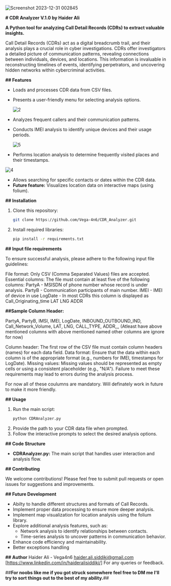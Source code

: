 
![Screenshot 2023-12-31 002845](https://github.com/Vega-4n6/CDR_Analyzer/assets/84527483/8131510e-3b65-4703-b5b6-f2fd13d274ce)

**# CDR Analyzer V.1.0 by Haider Ali**

**A Python tool for analyzing Call Detail Records (CDRs) to extract valuable insights.**

Call Detail Records (CDRs) act as a digital breadcrumb trail, and their analysis plays a crucial role in cyber investigations. CDRs offer investigators a detailed picture of communication patterns, revealing connections between individuals, devices, and locations. This information is invaluable in reconstructing timelines of events, identifying perpetrators, and uncovering hidden networks within cybercriminal activities.

**## Features**

- Loads and processes CDR data from CSV files.
- Presents a user-friendly menu for selecting analysis options.

  ![2](https://github.com/Vega-4n6/CDR_Analyzer/assets/84527483/261c1331-ffed-460e-98a0-db760673cb0a)

- Analyzes frequent callers and their communication patterns.
- Conducts IMEI analysis to identify unique devices and their usage periods.


  ![5](https://github.com/Vega-4n6/CDR_Analyzer/assets/84527483/ffe2c32d-6e82-413d-b34f-b2bf4dd7fadc)

- Performs location analysis to determine frequently visited places and their timestamps.

![4](https://github.com/Vega-4n6/CDR_Analyzer/assets/84527483/0a799eec-da33-403e-9d8b-0489e5047b0a)

  
- Allows searching for specific contacts or dates within the CDR data.
- **Future feature:** Visualizes location data on interactive maps (using folium).

**## Installation**

1. Clone this repository:
   ```bash
   git clone https://github.com/Vega-4n6/CDR_Analyzer.git
   ```
2. Install required libraries:
   ```bash
   pip install -r requirements.txt
   ```
**## Input file requirements**

To ensure successful analysis, please adhere to the following input file guidelines:

File format: Only CSV (Comma Separated Values) files are accepted.
Essential columns: The file must contain at least five of the following columns:
PartyA    - MSISDN of phone number whose record is under analysis.
PartyB    - Communication participants of main number. 
IMEI      - IMEI of device in use
LogDate   - In most CDRs this column is displayed as Call_Originating_time 
LAT
LNG
ADDR

**##Sample Column Header:** 

PartyA,   PartyB,   IMSI,   IMEI,   LogDate,   INBOUND_OUTBOUND_IND,   Call_Network_Volume,   LAT,   LNG,   CALL_TYPE,   ADDR,,, 
(Atleast have above mentioned columns with above mentioned named other columns are ignore for now)

Column header: The first row of the CSV file must contain column headers (names) for each data field.
Data format: Ensure that the data within each column is of the appropriate format (e.g., numbers for IMEI, timestamps for LogDate).
Missing values: Missing values should be represented as empty cells or using a consistent placeholder (e.g., "N/A").
Failure to meet these requirements may lead to errors during the analysis process.

For now all of these coulumns are mandatory. Will definately work in future to make it more friendly.

**## Usage**

1. Run the main script:
   ```bash
   python CDRAnalyzer.py
   ```
2. Provide the path to your CDR data file when prompted.
3. Follow the interactive prompts to select the desired analysis options.

**## Code Structure**

- **CDRAnalyzer.py:** The main script that handles user interaction and analysis flow.

**## Contributing**

We welcome contributions! Please feel free to submit pull requests or open issues for suggestions and improvements.

**## Future Development**

- Abilty to handle different structures and formats of Call Records.
- Implement proper data processing to ensure more deeper analysis.
- Implement map visualization for location analysis using the folium library.
- Explore additional analysis features, such as:
    - Network analysis to identify relationships between contacts.
    - Time-series analysis to uncover patterns in communication behavior.
- Enhance code efficiency and maintainability.
- Better exceptions handling
  
**## Author**
Haider Ali - Vega4n6
haider.ali.siddiki@gmail.com
[https://www.linkedin.com/in/haideralisiddiki/]
For any queries or feedback.


##**For noobs like me if you got struck somewhere feel free to DM me I'll try to sort things out to the best of my ability.**##

